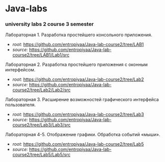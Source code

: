 # Java-labs

### university labs 2 course 3 semester
 
Лабораторная 1. Разработка простейшего консольного приложения.
* *root:* https://github.com/entropiyaa/Java-lab-course2/tree/LAB1
* *source:* https://github.com/entropiyaa/Java-lab-course2/tree/LAB1/Lab1/src

Лабораторная 2. Разработка простейшего приложения с оконным интерфейсом.
* *root:* https://github.com/entropiyaa/Java-lab-course2/tree/Lab2
* *source:* https://github.com/entropiyaa/Java-lab-course2/tree/Lab2/Lab2/src

Лабораторная 3. Расширение возможностей графического интерфейса пользователя.
* *root:* https://github.com/entropiyaa/Java-lab-course2/tree/Lab3
* *source:* https://github.com/entropiyaa/Java-lab-course2/tree/Lab3/Lab3/src

Лабораторная 4-5. Отображение графики. Обработка событий «мыши».
* *root:* https://github.com/entropiyaa/Java-lab-course2/tree/Lab5
* *source:* https://github.com/entropiyaa/Java-lab-course2/tree/Lab5/Lab5/src
